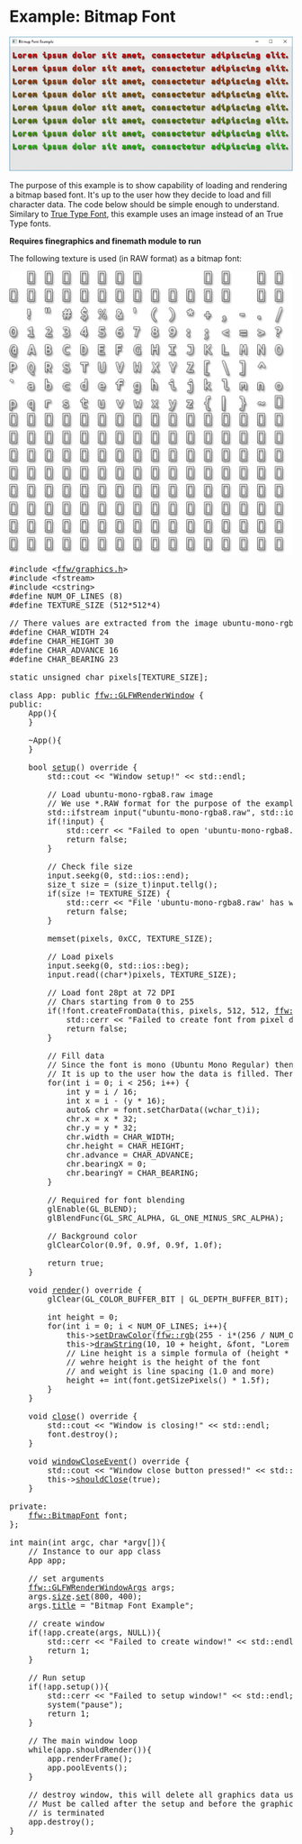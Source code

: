 Example: Bitmap Font
=================

![example-bitmap-font.jpg](example-bitmap-font.jpg)


The purpose of this example is to show capability of loading and rendering a bitmap based font. It's up to the user how they decide to load and fill character data. The code below should be simple enough to understand. Similary to [True Type Font](md_doc_markdown_example-true-type-font.html), this example uses an image instead of an True Type fonts.

**Requires finegraphics and finemath module to run**

The following texture is used (in RAW format) as a bitmap font:

![ubuntu-mono-rgba8.png](ubuntu-mono-rgba8.png)



<pre><div class="lang-cpp"><span class="hljs-meta-keyword">#include &lt;<a href="">ffw/graphics.h</a>&gt;</span><span class="hljs-normal"></span>
<span class="hljs-normal"></span><span class="hljs-meta-keyword">#include &lt;fstream&gt;</span><span class="hljs-normal"></span>
<span class="hljs-normal"></span><span class="hljs-meta-keyword">#include &lt;cstring&gt;</span><span class="hljs-normal"></span>
<span class="hljs-normal"></span><span class="hljs-meta-keyword">#define NUM_OF_LINES (8)</span><span class="hljs-normal"></span>
<span class="hljs-normal"></span><span class="hljs-meta-keyword">#define TEXTURE_SIZE (512*512*4)</span><span class="hljs-normal"></span>
<span class="hljs-normal"></span>
<span class="hljs-normal"></span><span class="hljs-comment">// There values are extracted from the image ubuntu-mono-rgba8.raw</span><span class="hljs-normal"></span>
<span class="hljs-normal"></span><span class="hljs-meta-keyword">#define CHAR_WIDTH 24</span><span class="hljs-normal"></span>
<span class="hljs-normal"></span><span class="hljs-meta-keyword">#define CHAR_HEIGHT 30</span><span class="hljs-normal"></span>
<span class="hljs-normal"></span><span class="hljs-meta-keyword">#define CHAR_ADVANCE 16</span><span class="hljs-normal"></span>
<span class="hljs-normal"></span><span class="hljs-meta-keyword">#define CHAR_BEARING 23</span><span class="hljs-normal"></span>
<span class="hljs-normal"></span>
<span class="hljs-normal"></span><span class="hljs-keyword">static</span><span class="hljs-normal"> </span><span class="hljs-title">unsigned</span><span class="hljs-normal"> </span><span class="hljs-title">char</span><span class="hljs-normal"> pixels[TEXTURE_SIZE];</span>
<span class="hljs-normal"></span>
<span class="hljs-keyword">class </span><span class="hljs-normal">App: </span><span class="hljs-keyword">public</span><span class="hljs-normal"> <a href="ffw_GLFWRenderWindow.html">ffw::GLFWRenderWindow</a> &#123;</span>
<span class="hljs-normal"></span><span class="hljs-keyword">public</span><span class="hljs-normal">:</span>
<span class="hljs-normal">    App()&#123;</span>
<span class="hljs-normal">    &#125;</span>
<span class="hljs-normal"></span>
<span class="hljs-normal">    ~App()&#123;</span>
<span class="hljs-normal">    &#125;</span>
<span class="hljs-normal"></span>
<span class="hljs-normal">    </span><span class="hljs-title">bool</span><span class="hljs-normal"> <a href="ffw_GLFWRenderWindow.html#68554ce1">setup</a>()</span><span class="hljs-keyword"> override </span><span class="hljs-normal">&#123;</span>
<span class="hljs-normal">        std::cout &lt;&lt; </span><span class="hljs-string">"Window setup!"</span><span class="hljs-normal"> &lt;&lt; std::endl;</span>
<span class="hljs-normal"></span>
<span class="hljs-normal">        </span><span class="hljs-comment">// Load ubuntu-mono-rgba8.raw image</span><span class="hljs-normal"></span>
<span class="hljs-normal">        </span><span class="hljs-comment">// We use *.RAW format for the purpose of the example</span><span class="hljs-normal"></span>
<span class="hljs-normal">        std::ifstream input(</span><span class="hljs-string">"ubuntu-mono-rgba8.raw"</span><span class="hljs-normal">, std::ios::in | std::ios::binary);</span>
<span class="hljs-normal">        </span><span class="hljs-keyword">if</span><span class="hljs-normal">(!input) &#123;</span>
<span class="hljs-normal">            std::cerr &lt;&lt; </span><span class="hljs-string">"Failed to open 'ubuntu-mono-rgba8.raw' File is missing?"</span><span class="hljs-normal"> &lt;&lt; std::endl;</span>
<span class="hljs-normal">            </span><span class="hljs-keyword">return</span><span class="hljs-normal"> </span><span class="hljs-keyword">false</span><span class="hljs-normal">;</span>
<span class="hljs-normal">        &#125;</span>
<span class="hljs-normal"></span>
<span class="hljs-normal">        </span><span class="hljs-comment">// Check file size</span><span class="hljs-normal"></span>
<span class="hljs-normal">        input.seekg(0, std::ios::end);</span>
<span class="hljs-normal">        </span><span class="hljs-title">size_t</span><span class="hljs-normal"> size = (size_t)input.tellg();</span>
<span class="hljs-normal">        </span><span class="hljs-keyword">if</span><span class="hljs-normal">(size != TEXTURE_SIZE) &#123;</span>
<span class="hljs-normal">            std::cerr &lt;&lt; </span><span class="hljs-string">"File 'ubuntu-mono-rgba8.raw' has wrong size! Expected 512x512 pixels RGB_ALPHA_8888!"</span><span class="hljs-normal"> &lt;&lt; std::endl;</span>
<span class="hljs-normal">            </span><span class="hljs-keyword">return</span><span class="hljs-normal"> </span><span class="hljs-keyword">false</span><span class="hljs-normal">;</span>
<span class="hljs-normal">        &#125;</span>
<span class="hljs-normal"></span>
<span class="hljs-normal">        memset(pixels, 0xCC, TEXTURE_SIZE);</span>
<span class="hljs-normal"></span>
<span class="hljs-normal">        </span><span class="hljs-comment">// Load pixels</span><span class="hljs-normal"></span>
<span class="hljs-normal">        input.seekg(0, std::ios::beg);</span>
<span class="hljs-normal">        input.read((</span><span class="hljs-title">char</span><span class="hljs-normal">*)pixels, TEXTURE_SIZE);</span>
<span class="hljs-normal"></span>
<span class="hljs-normal">        </span><span class="hljs-comment">// Load font 28pt at 72 DPI</span><span class="hljs-normal"></span>
<span class="hljs-normal">        </span><span class="hljs-comment">// Chars starting from 0 to 255</span><span class="hljs-normal"></span>
<span class="hljs-normal">        </span><span class="hljs-keyword">if</span><span class="hljs-normal">(!font.createFromData(</span><span class="hljs-keyword">this</span><span class="hljs-normal">, pixels, 512, 512, <a href="ffw_ImageType.html#3a8727be">ffw::ImageType::RGB_ALPHA_8888</a>, 28, 72, 0, 255))&#123;</span>
<span class="hljs-normal">            std::cerr &lt;&lt; </span><span class="hljs-string">"Failed to create font from pixel data!"</span><span class="hljs-normal"> &lt;&lt; std::endl;</span>
<span class="hljs-normal">            </span><span class="hljs-keyword">return</span><span class="hljs-normal"> </span><span class="hljs-keyword">false</span><span class="hljs-normal">;</span>
<span class="hljs-normal">        &#125;</span>
<span class="hljs-normal"></span>
<span class="hljs-normal">        </span><span class="hljs-comment">// Fill data</span><span class="hljs-normal"></span>
<span class="hljs-normal">        </span><span class="hljs-comment">// Since the font is mono (Ubuntu Mono Regular) then all characters have the same data!</span><span class="hljs-normal"></span>
<span class="hljs-normal">        </span><span class="hljs-comment">// It is up to the user how the data is filled. There is no prefered container/data set!</span><span class="hljs-normal"></span>
<span class="hljs-normal">        </span><span class="hljs-keyword">for</span><span class="hljs-normal">(</span><span class="hljs-title">int</span><span class="hljs-normal"> i = 0; i &lt; 256; i++) &#123;</span>
<span class="hljs-normal">            </span><span class="hljs-title">int</span><span class="hljs-normal"> y = i / 16;</span>
<span class="hljs-normal">            </span><span class="hljs-title">int</span><span class="hljs-normal"> x = i - (y * 16);</span>
<span class="hljs-normal">            </span><span class="hljs-keyword">auto</span><span class="hljs-normal">&amp; chr = font.setCharData((</span><span class="hljs-title">wchar_t</span><span class="hljs-normal">)i);</span>
<span class="hljs-normal">            chr.x = x * 32;</span>
<span class="hljs-normal">            chr.y = y * 32;</span>
<span class="hljs-normal">            chr.width = CHAR_WIDTH;</span>
<span class="hljs-normal">            chr.height = CHAR_HEIGHT;</span>
<span class="hljs-normal">            chr.advance = CHAR_ADVANCE;</span>
<span class="hljs-normal">            chr.bearingX = 0;</span>
<span class="hljs-normal">            chr.bearingY = CHAR_BEARING;</span>
<span class="hljs-normal">        &#125;</span>
<span class="hljs-normal"></span>
<span class="hljs-normal">        </span><span class="hljs-comment">// Required for font blending</span><span class="hljs-normal"></span>
<span class="hljs-normal">        glEnable(GL_BLEND);</span>
<span class="hljs-normal">        glBlendFunc(GL_SRC_ALPHA, GL_ONE_MINUS_SRC_ALPHA);</span>
<span class="hljs-normal"></span>
<span class="hljs-normal">        </span><span class="hljs-comment">// Background color</span><span class="hljs-normal"></span>
<span class="hljs-normal">        glClearColor(0.9f, 0.9f, 0.9f, 1.0f);</span>
<span class="hljs-normal"></span>
<span class="hljs-normal">        </span><span class="hljs-keyword">return</span><span class="hljs-normal"> </span><span class="hljs-keyword">true</span><span class="hljs-normal">;</span>
<span class="hljs-normal">    &#125;</span>
<span class="hljs-normal"></span>
<span class="hljs-normal">    </span><span class="hljs-title">void</span><span class="hljs-normal"> <a href="ffw_GLFWRenderWindow.html#93db1d16">render</a>()</span><span class="hljs-keyword"> override </span><span class="hljs-normal">&#123;</span>
<span class="hljs-normal">        glClear(GL_COLOR_BUFFER_BIT | GL_DEPTH_BUFFER_BIT);</span>
<span class="hljs-normal"></span>
<span class="hljs-normal">        </span><span class="hljs-title">int</span><span class="hljs-normal"> height = 0;</span>
<span class="hljs-normal">        </span><span class="hljs-keyword">for</span><span class="hljs-normal">(</span><span class="hljs-title">int</span><span class="hljs-normal"> i = 0; i &lt; NUM_OF_LINES; i++)&#123;</span>
<span class="hljs-normal">            this-&gt;<a href="ffw_RenderContext.html#6b8df6af">setDrawColor</a>(<a href="ffw.html#e71e7885">ffw::rgb</a>(255 - i*(256 / NUM_OF_LINES), i*(256 / NUM_OF_LINES), 0));</span>
<span class="hljs-normal">            this-&gt;<a href="ffw_RenderContext.html#a583cfdb">drawString</a>(10, 10 + height, &amp;font, </span><span class="hljs-string">"Lorem ipsum dolor sit amet, consectetur adipiscing elit."</span><span class="hljs-normal">);</span>
<span class="hljs-normal">            </span><span class="hljs-comment">// Line height is a simple formula of (height * weight)</span><span class="hljs-normal"></span>
<span class="hljs-normal">            </span><span class="hljs-comment">// wehre height is the height of the font</span><span class="hljs-normal"></span>
<span class="hljs-normal">            </span><span class="hljs-comment">// and weight is line spacing (1.0 and more)</span><span class="hljs-normal"></span>
<span class="hljs-normal">            height += int(font.getSizePixels() * 1.5f);</span>
<span class="hljs-normal">        &#125;</span>
<span class="hljs-normal">    &#125;</span>
<span class="hljs-normal"></span>
<span class="hljs-normal">    </span><span class="hljs-title">void</span><span class="hljs-normal"> <a href="ffw_GLFWRenderWindow.html#eb5dbf50">close</a>()</span><span class="hljs-keyword"> override </span><span class="hljs-normal">&#123;</span>
<span class="hljs-normal">        std::cout &lt;&lt; </span><span class="hljs-string">"Window is closing!"</span><span class="hljs-normal"> &lt;&lt; std::endl;</span>
<span class="hljs-normal">        font.destroy();</span>
<span class="hljs-normal">    &#125;</span>
<span class="hljs-normal"></span>
<span class="hljs-normal">    </span><span class="hljs-title">void</span><span class="hljs-normal"> <a href="ffw_GLFWRenderWindow.html#d1e6b4ff">windowCloseEvent</a>()</span><span class="hljs-keyword"> override </span><span class="hljs-normal">&#123;</span>
<span class="hljs-normal">        std::cout &lt;&lt; </span><span class="hljs-string">"Window close button pressed!"</span><span class="hljs-normal"> &lt;&lt; std::endl;</span>
<span class="hljs-normal">        this-&gt;<a href="ffw_GLFWRenderWindow.html#f26e03bc">shouldClose</a>(</span><span class="hljs-keyword">true</span><span class="hljs-normal">);</span>
<span class="hljs-normal">    &#125;</span>
<span class="hljs-normal"></span>
<span class="hljs-normal"></span><span class="hljs-keyword">private</span><span class="hljs-normal">:</span>
<span class="hljs-normal">    <a href="ffw_BitmapFont.html">ffw::BitmapFont</a> font;</span>
<span class="hljs-normal">&#125;;</span>
<span class="hljs-normal"></span>
<span class="hljs-title">int</span><span class="hljs-normal"> main(</span><span class="hljs-title">int</span><span class="hljs-normal"> argc, </span><span class="hljs-title">char</span><span class="hljs-normal"> *argv[])&#123;</span>
<span class="hljs-normal">    </span><span class="hljs-comment">// Instance to our app class</span><span class="hljs-normal"></span>
<span class="hljs-normal">    App app;</span>
<span class="hljs-normal"></span>
<span class="hljs-normal">    </span><span class="hljs-comment">// set arguments</span><span class="hljs-normal"></span>
<span class="hljs-normal">    <a href="ffw_GLFWRenderWindowArgs.html">ffw::GLFWRenderWindowArgs</a> args;</span>
<span class="hljs-normal">    args.<a href="ffw_GLFWRenderWindowArgs.html#427706b8">size</a>.<a href="ffw_Vec2.html#e49a9b9e">set</a>(800, 400);</span>
<span class="hljs-normal">    args.<a href="ffw_GLFWRenderWindowArgs.html#b1b7d616">title</a> = </span><span class="hljs-string">"Bitmap Font Example"</span><span class="hljs-normal">;</span>
<span class="hljs-normal"></span>
<span class="hljs-normal">    </span><span class="hljs-comment">// create window</span><span class="hljs-normal"></span>
<span class="hljs-normal">    </span><span class="hljs-keyword">if</span><span class="hljs-normal">(!app.create(args, NULL))&#123;</span>
<span class="hljs-normal">        std::cerr &lt;&lt; </span><span class="hljs-string">"Failed to create window!"</span><span class="hljs-normal"> &lt;&lt; std::endl;</span>
<span class="hljs-normal">        </span><span class="hljs-keyword">return</span><span class="hljs-normal"> 1;</span>
<span class="hljs-normal">    &#125;</span>
<span class="hljs-normal"></span>
<span class="hljs-normal">    </span><span class="hljs-comment">// Run setup</span><span class="hljs-normal"></span>
<span class="hljs-normal">    </span><span class="hljs-keyword">if</span><span class="hljs-normal">(!app.setup())&#123;</span>
<span class="hljs-normal">        std::cerr &lt;&lt; </span><span class="hljs-string">"Failed to setup window!"</span><span class="hljs-normal"> &lt;&lt; std::endl;</span>
<span class="hljs-normal">        system(</span><span class="hljs-string">"pause"</span><span class="hljs-normal">);</span>
<span class="hljs-normal">        </span><span class="hljs-keyword">return</span><span class="hljs-normal"> 1;</span>
<span class="hljs-normal">    &#125;</span>
<span class="hljs-normal"></span>
<span class="hljs-normal">    </span><span class="hljs-comment">// The main window loop</span><span class="hljs-normal"></span>
<span class="hljs-normal">    </span><span class="hljs-keyword">while</span><span class="hljs-normal">(app.shouldRender())&#123;</span>
<span class="hljs-normal">        app.renderFrame();</span>
<span class="hljs-normal">        app.poolEvents();</span>
<span class="hljs-normal">    &#125;</span>
<span class="hljs-normal"></span>
<span class="hljs-normal">    </span><span class="hljs-comment">// destroy window, this will delete all graphics data used by the window.</span><span class="hljs-normal"></span>
<span class="hljs-normal">    </span><span class="hljs-comment">// Must be called after the setup and before the graphics</span><span class="hljs-normal"></span>
<span class="hljs-normal">    </span><span class="hljs-comment">// is terminated</span><span class="hljs-normal"></span>
<span class="hljs-normal">    app.destroy();</span>
<span class="hljs-normal">&#125;</span>
</div></pre>

 

